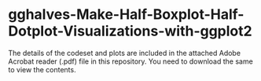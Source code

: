 # gghalves-Make-Half-Boxplot-Half-Dotplot-Visualizations-with-ggplot2

The details of the codeset and plots are included in the attached Adobe Acrobat reader (.pdf) file in this repository. 
You need to download the same to view the contents.
